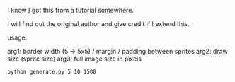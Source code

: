 I know I got this from a tutorial somewhere.

I will find out the original author and give credit if I extend this.

usage:

arg1: border width (5 -> 5x5) / margin / padding between sprites
arg2: draw size (sprite size)
arg3: full image size in pixels

`python generate.py 5 10 1500`
